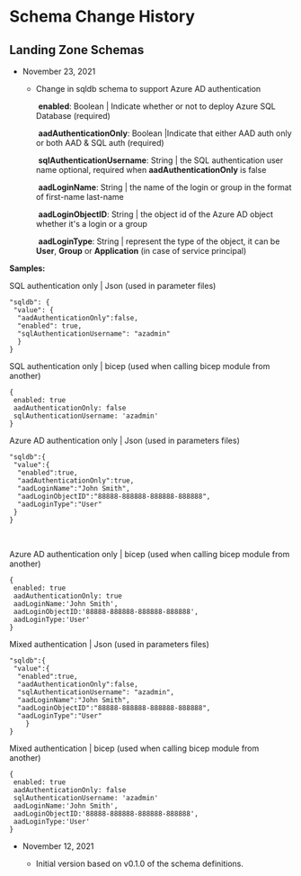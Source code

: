 # Schema Change History

## Landing Zone Schemas

* November 23, 2021

  * Change in sqldb schema to support Azure AD authentication 
  
    ​	**enabled**: Boolean | Indicate whether or not to deploy Azure SQL Database (required)
  
    ​	**aadAuthenticationOnly**: Boolean |Indicate that either AAD auth only or both AAD & SQL auth (required)
  
    ​    **sqlAuthenticationUsername**: String | the SQL authentication user name optional, required when **aadAuthenticationOnly** is false
  
    ​	**aadLoginName**: String | the name of the login or group in the format of first-name last-name
  
    ​    **aadLoginObjectID**: String | the object id of the Azure AD object whether it's a login or a group
  
    ​    **aadLoginType**: String | represent the type of the object, it can be **User**, **Group** or **Application** (in case of service principal)
    
    
    

**Samples:**


SQL authentication only | Json (used in parameter files)

  ```
  "sqldb": {
   "value": {
    "aadAuthenticationOnly":false,
    "enabled": true,
    "sqlAuthenticationUsername": "azadmin"
  	}
  }
  ```

  

SQL authentication only | bicep (used when calling bicep module from another)

```
{
 enabled: true
 aadAuthenticationOnly: false 
 sqlAuthenticationUsername: 'azadmin'
}
```



Azure AD authentication only | Json (used in parameters files)

```
"sqldb":{
 "value":{
  "enabled":true,
  "aadAuthenticationOnly":true,
  "aadLoginName":"John Smith",
  "aadLoginObjectID":"88888-888888-888888-888888",
  "aadLoginType":"User"
 }
}
```

​			

Azure AD authentication only | bicep (used when calling bicep module from another)

```
{
 enabled: true
 aadAuthenticationOnly: true 
 aadLoginName:'John Smith',
 aadLoginObjectID:'88888-888888-888888-888888',
 aadLoginType:'User'
}
```



Mixed authentication |  Json (used in parameters files)

```
"sqldb":{
 "value":{
  "enabled":true,
  "aadAuthenticationOnly":false,
  "sqlAuthenticationUsername": "azadmin",
  "aadLoginName":"John Smith",
  "aadLoginObjectID":"88888-888888-888888-888888",
  "aadLoginType":"User"
 	}
}
```



Mixed authentication | bicep (used when calling bicep module from another)

```
{
 enabled: true
 aadAuthenticationOnly: false
 sqlAuthenticationUsername: 'azadmin' 
 aadLoginName:'John Smith',
 aadLoginObjectID:'88888-888888-888888-888888',
 aadLoginType:'User'
}
```




* November 12, 2021

  * Initial version based on v0.1.0 of the schema definitions.